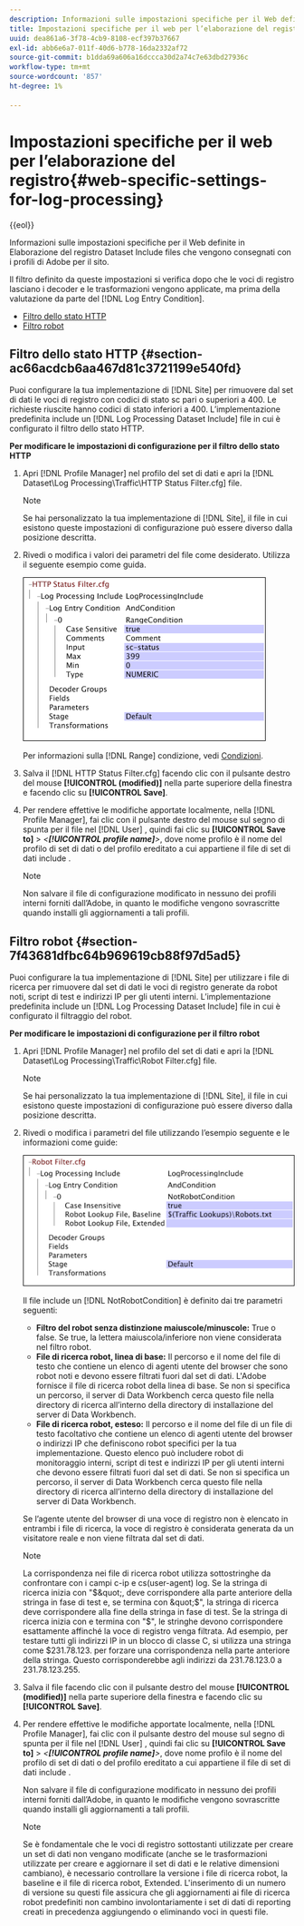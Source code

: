 ```yaml
---
description: Informazioni sulle impostazioni specifiche per il Web definite in Elaborazione del registro Dataset Include files che vengono consegnati con i profili di Adobe per il sito.
title: Impostazioni specifiche per il web per l’elaborazione del registro
uuid: dea861a6-3f78-4cb9-8108-ecf397b37667
exl-id: abb6e6a7-011f-40d6-b778-16da2332af72
source-git-commit: b1dda69a606a16dccca30d2a74c7e63dbd27936c
workflow-type: tm+mt
source-wordcount: '857'
ht-degree: 1%

---
```


# Impostazioni specifiche per il web per l’elaborazione del registro{#web-specific-settings-for-log-processing}

{{eol}}

Informazioni sulle impostazioni specifiche per il Web definite in Elaborazione del registro Dataset Include files che vengono consegnati con i profili di Adobe per il sito.

Il filtro definito da queste impostazioni si verifica dopo che le voci di registro lasciano i decoder e le trasformazioni vengono applicate, ma prima della valutazione da parte del [!DNL Log Entry Condition].

* [Filtro dello stato HTTP](../../../home/c-dataset-const-proc/c-config-web-data/c-web-spec-log-proc.md#section-ac66acdcb6aa467d81c3721199e540fd)
* [Filtro robot](../../../home/c-dataset-const-proc/c-config-web-data/c-web-spec-log-proc.md#section-7f43681dfbc64b969619cb88f97d5ad5)

## Filtro dello stato HTTP {#section-ac66acdcb6aa467d81c3721199e540fd}

Puoi configurare la tua implementazione di [!DNL Site] per rimuovere dal set di dati le voci di registro con codici di stato sc pari o superiori a 400. Le richieste riuscite hanno codici di stato inferiori a 400. L’implementazione predefinita include un [!DNL Log Processing Dataset Include] file in cui è configurato il filtro dello stato HTTP.

**Per modificare le impostazioni di configurazione per il filtro dello stato HTTP**

1. Apri [!DNL Profile Manager] nel profilo del set di dati e apri la [!DNL Dataset\Log Processing\Traffic\HTTP Status Filter.cfg] file.

   >[!NOTE]
   >
   >Se hai personalizzato la tua implementazione di [!DNL Site], il file in cui esistono queste impostazioni di configurazione può essere diverso dalla posizione descritta.

1. Rivedi o modifica i valori dei parametri del file come desiderato. Utilizza il seguente esempio come guida.

   ![](assets/cfg_WebParameters_HTTPStatusFilter.png)

   Per informazioni sulla [!DNL Range] condizione, vedi [Condizioni](../../../home/c-dataset-const-proc/c-conditions/c-abt-cond.md).

1. Salva il [!DNL HTTP Status Filter.cfg] facendo clic con il pulsante destro del mouse **[!UICONTROL (modified)]** nella parte superiore della finestra e facendo clic su **[!UICONTROL Save]**.

1. Per rendere effettive le modifiche apportate localmente, nella [!DNL Profile Manager], fai clic con il pulsante destro del mouse sul segno di spunta per il file nel [!DNL User] , quindi fai clic su **[!UICONTROL Save to]** > *&lt;**[!UICONTROL profile name]**>*, dove nome profilo è il nome del profilo di set di dati o del profilo ereditato a cui appartiene il file di set di dati include .

   >[!NOTE]
   >
   >Non salvare il file di configurazione modificato in nessuno dei profili interni forniti dall’Adobe, in quanto le modifiche vengono sovrascritte quando installi gli aggiornamenti a tali profili.

## Filtro robot {#section-7f43681dfbc64b969619cb88f97d5ad5}

Puoi configurare la tua implementazione di [!DNL Site] per utilizzare i file di ricerca per rimuovere dal set di dati le voci di registro generate da robot noti, script di test e indirizzi IP per gli utenti interni. L’implementazione predefinita include un [!DNL Log Processing Dataset Include] file in cui è configurato il filtraggio del robot.

**Per modificare le impostazioni di configurazione per il filtro robot**

1. Apri [!DNL Profile Manager] nel profilo del set di dati e apri la [!DNL Dataset\Log Processing\Traffic\Robot Filter.cfg] file.

   >[!NOTE]
   >
   >Se hai personalizzato la tua implementazione di [!DNL Site], il file in cui esistono queste impostazioni di configurazione può essere diverso dalla posizione descritta.

1. Rivedi o modifica i parametri del file utilizzando l’esempio seguente e le informazioni come guide:

   ![](assets/cfg_WebParameters_RobotFilter.png)

   Il file include un [!DNL NotRobotCondition] è definito dai tre parametri seguenti:

   * **Filtro del robot senza distinzione maiuscole/minuscole:** True o false. Se true, la lettera maiuscola/inferiore non viene considerata nel filtro robot.
   * **File di ricerca robot, linea di base:** Il percorso e il nome del file di testo che contiene un elenco di agenti utente del browser che sono robot noti e devono essere filtrati fuori dal set di dati. L&#39;Adobe fornisce il file di ricerca robot della linea di base. Se non si specifica un percorso, il server di Data Workbench cerca questo file nella directory di ricerca all’interno della directory di installazione del server di Data Workbench.
   * **File di ricerca robot, esteso:** Il percorso e il nome del file di un file di testo facoltativo che contiene un elenco di agenti utente del browser o indirizzi IP che definiscono robot specifici per la tua implementazione. Questo elenco può includere robot di monitoraggio interni, script di test e indirizzi IP per gli utenti interni che devono essere filtrati fuori dal set di dati. Se non si specifica un percorso, il server di Data Workbench cerca questo file nella directory di ricerca all’interno della directory di installazione del server di Data Workbench.

   Se l’agente utente del browser di una voce di registro non è elencato in entrambi i file di ricerca, la voce di registro è considerata generata da un visitatore reale e non viene filtrata dal set di dati.

   >[!NOTE]
   >
   >La corrispondenza nei file di ricerca robot utilizza sottostringhe da confrontare con i campi c-ip e cs(user-agent) log. Se la stringa di ricerca inizia con &quot;$&quot;, deve corrispondere alla parte anteriore della stringa in fase di test e, se termina con &quot;$&quot;, la stringa di ricerca deve corrispondere alla fine della stringa in fase di test. Se la stringa di ricerca inizia con e termina con &quot;$&quot;, le stringhe devono corrispondere esattamente affinché la voce di registro venga filtrata. Ad esempio, per testare tutti gli indirizzi IP in un blocco di classe C, si utilizza una stringa come $231.78.123. per forzare una corrispondenza nella parte anteriore della stringa. Questo corrisponderebbe agli indirizzi da 231.78.123.0 a 231.78.123.255.

1. Salva il file facendo clic con il pulsante destro del mouse **[!UICONTROL (modified)]** nella parte superiore della finestra e facendo clic su **[!UICONTROL Save]**.

1. Per rendere effettive le modifiche apportate localmente, nella [!DNL Profile Manager], fai clic con il pulsante destro del mouse sul segno di spunta per il file nel [!DNL User] , quindi fai clic su **[!UICONTROL Save to]** > *&lt;**[!UICONTROL profile name]**>*, dove nome profilo è il nome del profilo di set di dati o del profilo ereditato a cui appartiene il file di set di dati include .

   Non salvare il file di configurazione modificato in nessuno dei profili interni forniti dall’Adobe, in quanto le modifiche vengono sovrascritte quando installi gli aggiornamenti a tali profili.

   >[!NOTE]
   >
   >Se è fondamentale che le voci di registro sottostanti utilizzate per creare un set di dati non vengano modificate (anche se le trasformazioni utilizzate per creare e aggiornare il set di dati e le relative dimensioni cambiano), è necessario controllare la versione i file di ricerca robot, la baseline e il file di ricerca robot, Extended. L&#39;inserimento di un numero di versione su questi file assicura che gli aggiornamenti ai file di ricerca robot predefiniti non cambino involontariamente i set di dati di reporting creati in precedenza aggiungendo o eliminando voci in questi file.
